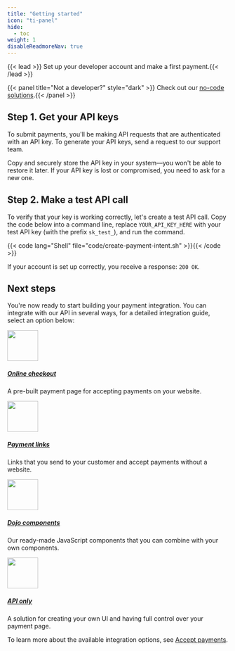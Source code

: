 ```yaml
---
title: "Getting started"
icon: "ti-panel"
hide: 
  - toc
weight: 1
disableReadmoreNav: true
---
```

{{< lead >}} Set up your developer account and make a first payment.{{< /lead >}}

{{< panel title="Not a developer?" style="dark" >}} Check out our [no-code solutions](/no-code/).{{< /panel >}}

## Step 1. Get your API keys

To submit payments, you'll be making API requests that are authenticated with an API key. To generate your API keys, send a request to our support team.

Copy and securely store the API key in your system—you won't be able to restore it later.
If your API key is lost or compromised, you need to ask for a new one.

## Step 2. Make a test API call

To verify that your key is working correctly, let's create a test API call.
Copy the code below into a command line, replace `YOUR_API_KEY_HERE` with your test API key (with the prefix `sk_test_`), and run the command.

{{< code lang="Shell" file="code/create-payment-intent.sh" >}}{{< /code >}}

If your account is set up correctly, you receive a response: `200 OK`.

## Next steps

You're now ready to start building your payment integration. You can integrate with our API in several ways, for a detailed integration guide, select an option below:

<div class="container"> 
<div class="row py-3 mb-5">
	<div class="col-md-5">
		<div class="card flex-row border-0">
			<div class="mt-3">
				<span class="fas fa-2x text-primary"><img src="/images/dojo-icons/icons-50-px-sim.svg" width="70"></span>
			</div>
			<div class="card-body pl-2">
				<h5 class="card-title">
					<a href="../accept-payments/online-checkout/" class="stretched-link">Online checkout</a>
				</h5>
				<p class="card-text text-muted">
					A pre-built payment page for accepting payments on your website.
				</p>
			</div>
		</div>
	</div>
	<div class="col-md-5">
		<div class="card flex-row border-0">
			<div class="mt-3">
				<span class="fas fa-2x text-primary"><img src="/images/dojo-icons/push-notifications.svg" width="70"></span>
			</div>
			<div class="card-body pl-2">
				<h5 class="card-title">
					<a href="../accept-payments/payment-links/" class="stretched-link">Payment links</a>
				</h5>
				<p class="card-text text-muted">
					Links that you send to your customer and accept payments without a website.
				</p>
			</div>
		</div>
	</div>
	<div class="col-md-5">
		<div class="card flex-row border-0">
			<div class="mt-3">
				<span class="fas fa-2x text-primary"><img src="/images/dojo-icons/icons-50-px-business-development.svg" width="70"></span>
			</div>
			<div class="card-body pl-2">
				<h5 class="card-title">
					<a href="../accept-payments/components/" class="stretched-link">Dojo components</a>
				</h5>
				<p class="card-text text-muted">Our ready-made JavaScript components that you can combine with your own components.
				</p>
			</div>
		</div>
	</div>
	<div class="col-md-5">
		<div class="card flex-row border-0">
			<div class="mt-3">
				<span class="fas fa-2x text-primary"><img src="/images/dojo-icons/icons-50-px-business-development.svg" width="70"></span>
			</div>
			<div class="card-body pl-2">
				<h5 class="card-title">
					<a href="../accept-payments/api-only/" class="stretched-link">API only</a>
				</h5>
				<p class="card-text text-muted">A solution for creating your own UI and having full control over your payment page.
				</p>
			</div>
		</div>
	</div>
</div>

To learn more about the available integration options, see [Accept payments](../accept-payments/).
